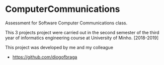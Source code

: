 # ComputerCommunications

Assessment for Software Computer Communications class.

This 3 projects project were carried out in the second semester of the third year of informatics engineering course at University of Minho. [2018-2019]

This project was developed by me and my colleague

- https://github.com/diogofbraga
